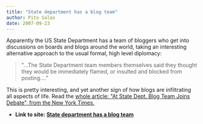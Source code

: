 ```yaml
---
title: "State department has a blog team"
author: Pito Salas
date: 2007-09-23
---
```


Apparently the US State Department has a team of bloggers who get into
discussions on boards and blogs around the world, taking an interesting
alternative approach to the usual formal, high level diplomacy:

> "…The State Department team members themselves said they thought they would
> be immediately flamed, or insulted and blocked from posting…."

This is pretty interesting, and yet another sign of how blogs are infiltrating
all aspects of life. Read the [whole article: "At State Dept. Blog Team Joins
Debate", from the New York
Times.](<http://www.nytimes.com/2007/09/22/washington/22bloggers.html>)


* **Link to site:** **[State department has a blog team](None)**
